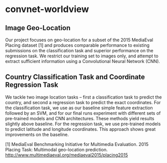 # convnet-worldview

## Image Geo-Location
Our project focuses on geo-location for a subset of the 2015 MediaEval Placing dataset [1] and produces comparable performance to existing submissions on the classification task and superior performance on the regression task. We restrict our training set to images only, and attempt to extract sufficient information using a Convolutional Neural Network (CNN). 

## Country Classification Task and Coordinate Regression Task
We tackle two image location tasks – first a classification task to predict the country, and second a regression task to predict the exact coordinates. For the classification task, we use as our baseline simple feature extraction followed by an SVM, and for our final runs experiment with different sets of pre-trained models and CNN architectures. These methods yield results slightly above baseline. For the regression task, we use pre-trained models to predict latitude and longitude coordinates. This approach shows great improvements on the baseline.

[1] MediaEval Benchmarking Initiative for Multimedia Evaluation. 2015 Placing Task: Multimodal geo-location prediction. http://www.multimediaeval.org/mediaeval2015/placing2015
